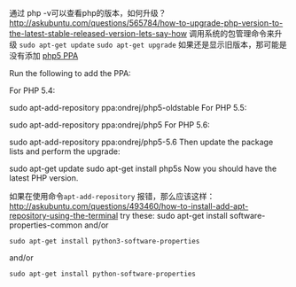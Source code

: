 通过 php -v可以查看php的版本，如何升级？
http://askubuntu.com/questions/565784/how-to-upgrade-php-version-to-the-latest-stable-released-version-lets-say-how
调用系统的包管理命令来升级
`sudo apt-get update`
`sudo apt-get upgrade`
如果还是显示旧版本，那可能是没有添加 [php5 PPA](https://launchpad.net/~ondrej/+archive/ubuntu/php5)

Run the following to add the PPA:

For PHP 5.4:

sudo apt-add-repository ppa:ondrej/php5-oldstable
For PHP 5.5:

sudo apt-add-repository ppa:ondrej/php5
For PHP 5.6:

sudo apt-add-repository ppa:ondrej/php5-5.6
Then update the package lists and perform the upgrade:

sudo apt-get update
sudo apt-get install php5s
Now you should have the latest PHP version.

如果在使用命令`apt-add-repository` 报错，那么应该这样：
http://askubuntu.com/questions/493460/how-to-install-add-apt-repository-using-the-terminal
try these:
    sudo apt-get install software-properties-common
and/or

    sudo apt-get install python3-software-properties
and/or

    sudo apt-get install python-software-properties
